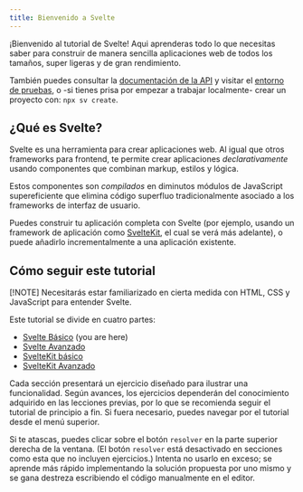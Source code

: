 ```yaml
---
title: Bienvenido a Svelte
---
```


<!-- Welcome to the Svelte tutorial! This will teach you everything you need to know to easily build web applications of all sizes, with high performance and a small footprint. -->
¡Bienvenido al tutorial de Svelte! Aqui aprenderas todo lo que necesitas saber para construir de manera sencilla aplicaciones web de todos los tamaños, super ligeras y de gran rendimiento.

<!-- You can also consult the [API docs](https://svelte.dev/docs) and visit the [playground](https://svelte.dev/playground), or — if you're impatient to start hacking on your machine locally — create a project with -->
También puedes consultar la [documentación de la API](https://svelte.dev/docs) y visitar el [entorno de pruebas](https://svelte.dev/playground), o -si tienes prisa por empezar a trabajar localmente- crear un proyecto con:
`npx sv create`.

<!-- ## What is Svelte? -->
## ¿Qué es Svelte?

<!-- Svelte is a tool for building web applications. Like other user interface frameworks, it allows you to build your app _declaratively_ out of components that combine markup, styles and behaviours. -->
Svelte es una herramienta para crear aplicaciones web. Al igual que otros frameworks para frontend, te permite crear aplicaciones _declarativamente_ usando componentes que combinan markup, estilos y lógica. 

<!-- These components are _compiled_ into small, efficient JavaScript modules that eliminate overhead traditionally associated with UI frameworks. -->
Estos componentes son _compilados_ en diminutos módulos de JavaScript supereficiente que elimina código superfluo tradicionalmente asociado a los frameworks de interfaz de usuario.

<!-- You can build your entire app with Svelte (for example, using an application framework like [SvelteKit](/docs/kit), which this tutorial will cover), or you can add it incrementally to an existing codebase. You can also ship components as standalone packages that work anywhere. -->
Puedes construir tu aplicación completa con Svelte (por ejemplo, usando un framework de aplicación como [SvelteKit](/docs/kit), el cual se verá más adelante), o puede añadirlo incrementalmente a una aplicación existente.

<!-- ## How to use this tutorial -->
## Cómo seguir este tutorial

<!-- > [!NOTE] You'll need to have basic familiarity with HTML, CSS and JavaScript to understand Svelte. -->
[!NOTE] Necesitarás estar familiarizado en cierta medida con HTML, CSS y JavaScript para entender Svelte.

<!-- This tutorial is split into four main parts: -->
Este tutorial se divide en cuatro partes:

<!-- - [Basic Svelte](/tutorial/svelte/welcome-to-svelte) (you are here)
- [Advanced Svelte](/tutorial/svelte/tweens)
- [Basic SvelteKit](/tutorial/kit/introducing-sveltekit)
- [Advanced SvelteKit](/tutorial/kit/optional-params) -->
- [Svelte Básico](/tutorial/svelte/welcome-to-svelte) (you are here)
- [Svelte Avanzado](/tutorial/svelte/tweens)
- [SvelteKit básico](/tutorial/kit/introducing-sveltekit)
- [SvelteKit Avanzado](/tutorial/kit/optional-params)


<!-- Each section will present an exercise designed to illustrate a feature. Later exercises build on the knowledge gained in earlier ones, so it's recommended that you go from start to finish. If necessary, you can navigate via the menu above. -->
Cada sección presentará un ejercicio diseñado para ilustrar una funcionalidad. Según avances, los ejercicios dependerán del conocimiento adquirido en las lecciones previas, por lo que se recomienda seguir el tutorial de principio a fin. Si fuera necesario, puedes navegar por el tutorial desde el menú superior.

<!-- If you get stuck, you can click the `solve` button in the top right of the screen. (The `solve` button is disabled on sections like this one that don't include an exercise.) Try not to rely on it too much; you will learn faster by figuring out where to put each suggested code block and manually typing it in to the editor. -->
Si te atascas, puedes clicar sobre el botón `resolver` en la parte superior derecha de la ventana. (El botón `resolver` está desactivado en secciones como esta que no incluyen ejercicios.) Intenta no usarlo en exceso; se aprende más rápido implementando la solución propuesta por uno mismo y se gana destreza escribiendo el código manualmente en el editor.
